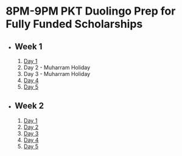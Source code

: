 # 8PM-9PM PKT Duolingo Prep for Fully Funded Scholarships

- ## Week 1

   1. [Day 1](https://www.facebook.com/iCodeguru/videos/1014687036447044)
   2. Day 2 - Muharram Holiday
   3. Day 3 - Muharram Holiday
   4. [Day 4](https://www.facebook.com/iCodeguru/videos/1844957622582963)
   5. [Day 5](https://www.facebook.com/iCodeguru/videos/1236568961050003)

- ## Week 2

   1. [Day 1](https://www.facebook.com/iCodeguru/videos/516994467488227)
   2. [Day 2](https://www.facebook.com/iCodeguru/videos/8208255322530570)
   3. [Day 3](https://www.facebook.com/iCodeguru/videos/1156439698928610)
   4. [Day 4](https://www.facebook.com/iCodeguru/videos/474691985307608)
   5. [Day 5](https://www.facebook.com/iCodeguru/videos/867236475258531)

<!-- - ## Week 

   1. [Day 1]()
   2. [Day 2]()
   3. [Day 3]()
   4. [Day 4]()
   5. [Day 5]() -->

<!-- - ## Week 

   1. [Day 1]()
   2. [Day 2]()
   3. [Day 3]()
   4. [Day 4]()
   5. [Day 5]() -->